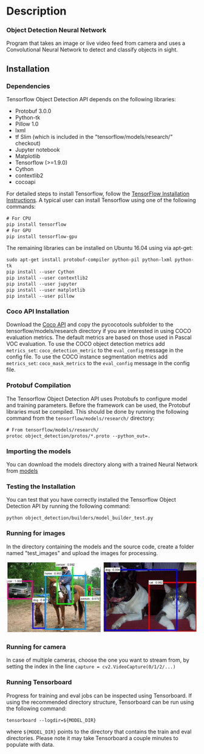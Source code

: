 # Description
### Object Detection Neural Network

Program that takes an image or live video feed from camera and uses a Convolutional Neural Network to detect and classify objects in sight.

## Installation
### Dependencies
Tensorflow Object Detection API depends on the following libraries:

- Protobuf 3.0.0
- Python-tk
- Pillow 1.0
- lxml
- tf Slim (which is included in the "tensorflow/models/research/" checkout)
- Jupyter notebook
- Matplotlib
- Tensorflow (>=1.9.0)
- Cython
- contextlib2
- cocoapi

For detailed steps to install Tensorflow, follow the [TensorFlow Installation Instructions](https://www.tensorflow.org/install/). A typical user can install Tensorflow using one of the following commands:

```
# For CPU
pip install tensorflow
# For GPU
pip install tensorflow-gpu
```

The remaining libraries can be installed on Ubuntu 16.04 using via apt-get:

```
sudo apt-get install protobuf-compiler python-pil python-lxml python-tk
pip install --user Cython
pip install --user contextlib2
pip install --user jupyter
pip install --user matplotlib
pip install --user pillow
```

### Coco API Installation
Download the [Coco API](https://github.com/cocodataset/cocoapi) and copy the pycocotools subfolder to the tensorflow/models/research directory if you are interested in using COCO evaluation metrics. The default metrics are based on those used in Pascal VOC evaluation. To use the COCO object detection metrics add ``metrics_set``: ``coco_detection_metric`` to the ``eval_config`` message in the config file. To use the COCO instance segmentation metrics add ``metrics_set``: ``coco_mask_metrics`` to the ``eval_config`` message in the config file.

### Protobuf Compilation
The Tensorflow Object Detection API uses Protobufs to configure model and training parameters. Before the framework can be used, the Protobuf libraries must be compiled. This should be done by running the following command from the ``tensorflow/models/research/`` directory:

```
# From tensorflow/models/research/
protoc object_detection/protos/*.proto --python_out=.
```

### Importing the models
You can download the models directory along with a trained Neural Network from [models](https://github.com/tensorflow/models/tree/master/research/object_detection)

### Testing the Installation
You can test that you have correctly installed the Tensorflow Object Detection API by running the following command:

```
python object_detection/builders/model_builder_test.py
```
### Running for images
In the directory containing the models and the source code, create a folder named "test_images" and upload the images for processing.

![](https://github.com/chiriacandrei25/Object-detection-NN/blob/master/screenshot.jpg)

### Running for camera
In case of multiple cameras, choose the one you want to stream from, by setting the index in the line ```capture = cv2.VideoCapture(0/1/2/...)```


### Running Tensorboard
Progress for training and eval jobs can be inspected using Tensorboard. If using the recommended directory structure, Tensorboard can be run using the following command:
```
tensorboard --logdir=${MODEL_DIR}
```
where ```${MODEL_DIR}``` points to the directory that contains the train and eval directories. Please note it may take Tensorboard a couple minutes to populate with data.



